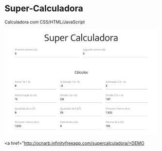 # Super-Calculadora
Calculadora com CSS/HTML/JavaScript

<img src="https://github.com/drero/Super-Calculadora/blob/master/calculadora.png">

<a href="http://ocnarb.infinityfreeapp.com/supercalculadora/>DEMO</a>
